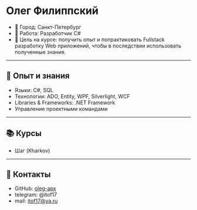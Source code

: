 # Олег Филиппский


- 📍 Город: Санкт-Петербург  
- 💼 Работа: Разработчик C#   
- 🎯 Цель на курсе: получить опыт и попрактиковать Fullstack разработку Web приложений, чтобы в последствии использовать полученные знания.

---

## 🔧 Опыт и знания
- Языки: С#, SQL 
- Технологии: ADO, Entity, WPF, Silverlight, WCF  
- Libraries & Frameworks: .NET Framework
- Управление проектными командами  

---

## 📚 Курсы
- Шаг (Kharkov)  

---

## 🔗 Контакты
- GitHub: [oleg-apx](https://github.com/oleg-apx)  
- telegram: @itof17
- mail: itof17@ya.ru